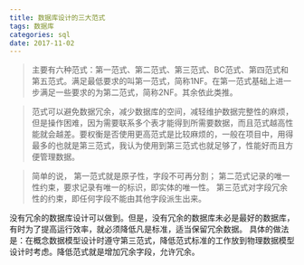 ```yaml
---
title: 数据库设计的三大范式
tags: 数据库
categories: sql
date: 2017-11-02
---
```


> 主要有六种范式：第一范式、第二范式、第三范式、BC范式、第四范式和第五范式。满足最低要求的叫第一范式，简称1NF。在第一范式基础上进一步满足一些要求的为第二范式，简称2NF。其余依此类推。

> 范式可以避免数据冗余，减少数据库的空间，减轻维护数据完整性的麻烦，但是操作困难，因为需要联系多个表才能得到所需要数据，而且范式越高性能就会越差。要权衡是否使用更高范式是比较麻烦的，一般在项目中，用得最多的也就是第三范式，我认为使用到第三范式也就足够了，性能好而且方便管理数据。

> 简单的说，
第一范式就是原子性，字段不可再分割；
第二范式记录的唯一性约束，要求记录有唯一的标识，即实体的唯一性。
第三范式对字段冗余性的约束，即任何字段不能由其他字段派生出来。

没有冗余的数据库设计可以做到。但是，没有冗余的数据库未必是最好的数据库，有时为了提高运行效率，就必须降低凡是标准，适当保留冗余数据。
具体的做法是：在概念数据模型设计时遵守第三范式，降低范式标准的工作放到物理数据模型设计时考虑。降低范式就是增加冗余字段，允许冗余。
